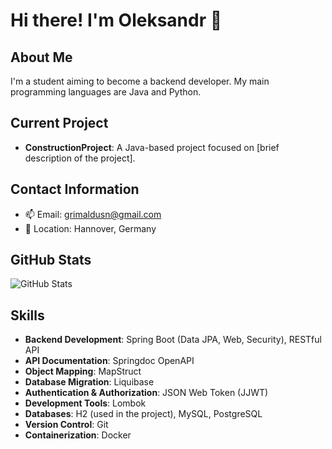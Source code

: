 # Hi there! I'm Oleksandr 👋

## About Me
I'm a student aiming to become a backend developer. My main programming languages are Java and Python.

## Current Project
- **ConstructionProject**: A Java-based project focused on [brief description of the project].

## Contact Information
- 📫 Email: grimaldusn@gmail.com
- 📍 Location: Hannover, Germany

## GitHub Stats
![GitHub Stats](https://github-readme-stats.vercel.app/api?username=GrimaldusN&show_icons=true&theme=radical)

## Skills

- **Backend Development**: Spring Boot (Data JPA, Web, Security), RESTful API  
- **API Documentation**: Springdoc OpenAPI  
- **Object Mapping**: MapStruct  
- **Database Migration**: Liquibase  
- **Authentication & Authorization**: JSON Web Token (JJWT)  
- **Development Tools**: Lombok  
- **Databases**: H2 (used in the project), MySQL, PostgreSQL  
- **Version Control**: Git  
- **Containerization**: Docker  
